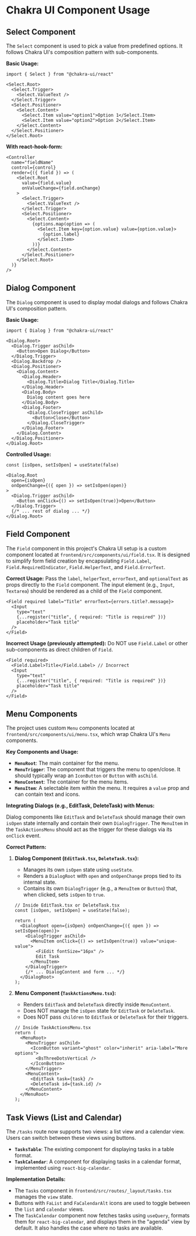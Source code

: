 # Chakra UI Component Usage

## Select Component

The `Select` component is used to pick a value from predefined options. It follows Chakra UI's composition pattern with sub-components.

**Basic Usage:**
```tsx
import { Select } from "@chakra-ui/react"

<Select.Root>
  <Select.Trigger>
    <Select.ValueText />
  </Select.Trigger>
  <Select.Positioner>
    <Select.Content>
      <Select.Item value="option1">Option 1</Select.Item>
      <Select.Item value="option2">Option 2</Select.Item>
    </Select.Content>
  </Select.Positioner>
</Select.Root>
```

**With react-hook-form:**
```tsx
<Controller
  name="fieldName"
  control={control}
  render={({ field }) => (
    <Select.Root 
      value={field.value} 
      onValueChange={field.onChange}
    >
      <Select.Trigger>
        <Select.ValueText />
      </Select.Trigger>
      <Select.Positioner>
        <Select.Content>
          {options.map(option => (
            <Select.Item key={option.value} value={option.value}>
              {option.label}
            </Select.Item>
          ))}
        </Select.Content>
      </Select.Positioner>
    </Select.Root>
  )}
/>
```

## Dialog Component

The `Dialog` component is used to display modal dialogs and follows Chakra UI's composition pattern.

**Basic Usage:**
```tsx
import { Dialog } from "@chakra-ui/react"

<Dialog.Root>
  <Dialog.Trigger asChild>
    <Button>Open Dialog</Button>
  </Dialog.Trigger>
  <Dialog.Backdrop />
  <Dialog.Positioner>
    <Dialog.Content>
      <Dialog.Header>
        <Dialog.Title>Dialog Title</Dialog.Title>
      </Dialog.Header>
      <Dialog.Body>
        Dialog content goes here
      </Dialog.Body>
      <Dialog.Footer>
        <Dialog.CloseTrigger asChild>
          <Button>Close</Button>
        </Dialog.CloseTrigger>
      </Dialog.Footer>
    </Dialog.Content>
  </Dialog.Positioner>
</Dialog.Root>
```

**Controlled Usage:**
```tsx
const [isOpen, setIsOpen] = useState(false)

<Dialog.Root 
  open={isOpen} 
  onOpenChange={({ open }) => setIsOpen(open)}
>
  <Dialog.Trigger asChild>
    <Button onClick={() => setIsOpen(true)}>Open</Button>
  </Dialog.Trigger>
  {/* ... rest of dialog ... */}
</Dialog.Root>
```

## Field Component

The `Field` component in this project's Chakra UI setup is a custom component located at `frontend/src/components/ui/field.tsx`. It is designed to simplify form field creation by encapsulating `Field.Label`, `Field.RequiredIndicator`, `Field.HelperText`, and `Field.ErrorText`.

**Correct Usage:**
Pass the `label`, `helperText`, `errorText`, and `optionalText` as props directly to the `Field` component. The input element (e.g., `Input`, `Textarea`) should be rendered as a child of the `Field` component.

```tsx
<Field required label="Title" errorText={errors.title?.message}>
  <Input
    type="text"
    {...register("title", { required: "Title is required" })}
    placeholder="Task title"
  />
</Field>
```

**Incorrect Usage (previously attempted):**
Do NOT use `Field.Label` or other sub-components as direct children of `Field`.

```tsx
<Field required>
  <Field.Label>Title</Field.Label> // Incorrect
  <Input
    type="text"
    {...register("title", { required: "Title is required" })}
    placeholder="Task title"
  />
</Field>
```

## Menu Components

The project uses custom `Menu` components located at `frontend/src/components/ui/menu.tsx`, which wrap Chakra UI's `Menu` components.

**Key Components and Usage:**

*   **`MenuRoot`**: The main container for the menu.
*   **`MenuTrigger`**: The component that triggers the menu to open/close. It should typically wrap an `IconButton` or `Button` with `asChild`.
*   **`MenuContent`**: The container for the menu items.
*   **`MenuItem`**: A selectable item within the menu. It requires a `value` prop and can contain text and icons.

**Integrating Dialogs (e.g., EditTask, DeleteTask) with Menus:**

Dialog components like `EditTask` and `DeleteTask` should manage their own `isOpen` state internally and contain their own `DialogTrigger`. The `MenuItem` in the `TaskActionsMenu` should act as the trigger for these dialogs via its `onClick` event.

**Correct Pattern:**

1.  **Dialog Component (`EditTask.tsx`, `DeleteTask.tsx`):**
    *   Manages its own `isOpen` state using `useState`.
    *   Renders a `DialogRoot` with `open` and `onOpenChange` props tied to its internal state.
    *   Contains its own `DialogTrigger` (e.g., a `MenuItem` or `Button`) that, when clicked, sets `isOpen` to `true`.

    ```tsx
    // Inside EditTask.tsx or DeleteTask.tsx
    const [isOpen, setIsOpen] = useState(false);

    return (
      <DialogRoot open={isOpen} onOpenChange={({ open }) => setIsOpen(open)}>
        <DialogTrigger asChild>
          <MenuItem onClick={() => setIsOpen(true)} value="unique-value">
            <FiEdit fontSize="16px" />
            Edit Task
          </MenuItem>
        </DialogTrigger>
        {/* ... DialogContent and form ... */}
      </DialogRoot>
    );
    ```

2.  **Menu Component (`TaskActionsMenu.tsx`):**
    *   Renders `EditTask` and `DeleteTask` directly inside `MenuContent`.
    *   Does NOT manage the `isOpen` state for `EditTask` or `DeleteTask`.
    *   Does NOT pass `children` to `EditTask` or `DeleteTask` for their triggers.

    ```tsx
    // Inside TaskActionsMenu.tsx
    return (
      <MenuRoot>
        <MenuTrigger asChild>
          <IconButton variant="ghost" color="inherit" aria-label="More options">
            <BsThreeDotsVertical />
          </IconButton>
        </MenuTrigger>
        <MenuContent>
          <EditTask task={task} />
          <DeleteTask id={task.id} />
        </MenuContent>
      </MenuRoot>
    );
    ```

## Task Views (List and Calendar)

The `/tasks` route now supports two views: a list view and a calendar view. Users can switch between these views using buttons.

*   **`TasksTable`**: The existing component for displaying tasks in a table format.
*   **`TaskCalendar`**: A component for displaying tasks in a calendar format, implemented using `react-big-calendar`.

**Implementation Details:**

*   The `Tasks` component in `frontend/src/routes/_layout/tasks.tsx` manages the `view` state.
*   Buttons with `FaList` and `FaCalendarAlt` icons are used to toggle between the `list` and `calendar` views.
*   The `TaskCalendar` component now fetches tasks using `useQuery`, formats them for `react-big-calendar`, and displays them in the "agenda" view by default. It also handles the case where no tasks are available.
